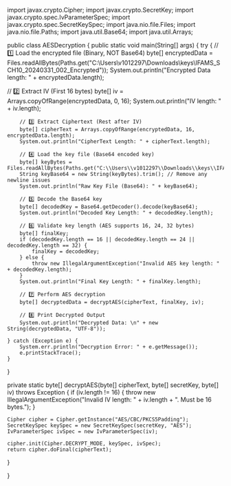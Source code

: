 import javax.crypto.Cipher; import javax.crypto.SecretKey; import javax.crypto.spec.IvParameterSpec; import javax.crypto.spec.SecretKeySpec; import java.nio.file.Files; import java.nio.file.Paths; import java.util.Base64; import java.util.Arrays;

public class AESDecryption { public static void main(String[] args) { try { // 1️⃣ Load the encrypted file (Binary, NOT Base64) byte[] encryptedData = Files.readAllBytes(Paths.get("C:\Users\v1012297\Downloads\keys\IFAMS_SCH10_20240331_002_Encrypted")); System.out.println("Encrypted Data length: " + encryptedData.length);

// 2️⃣ Extract IV (First 16 bytes)
        byte[] iv = Arrays.copyOfRange(encryptedData, 0, 16);
        System.out.println("IV length: " + iv.length);

        // 3️⃣ Extract Ciphertext (Rest after IV)
        byte[] cipherText = Arrays.copyOfRange(encryptedData, 16, encryptedData.length);
        System.out.println("CipherText Length: " + cipherText.length);

        // 4️⃣ Load the key file (Base64 encoded key)
        byte[] keyBytes = Files.readAllBytes(Paths.get("C:\\Users\\v1012297\\Downloads\\keys\\IFAMS_SCH10_20240331_002_Dynamic_Key.key"));
        String keyBase64 = new String(keyBytes).trim(); // Remove any newline issues
        System.out.println("Raw Key File (Base64): " + keyBase64);

        // 5️⃣ Decode the Base64 key
        byte[] decodedKey = Base64.getDecoder().decode(keyBase64);
        System.out.println("Decoded Key Length: " + decodedKey.length);

        // 6️⃣ Validate key length (AES supports 16, 24, 32 bytes)
        byte[] finalKey;
        if (decodedKey.length == 16 || decodedKey.length == 24 || decodedKey.length == 32) {
            finalKey = decodedKey;
        } else {
            throw new IllegalArgumentException("Invalid AES key length: " + decodedKey.length);
        }
        System.out.println("Final Key Length: " + finalKey.length);

        // 7️⃣ Perform AES decryption
        byte[] decryptedData = decryptAES(cipherText, finalKey, iv);
        
        // 8️⃣ Print Decrypted Output
        System.out.println("Decrypted Data: \n" + new String(decryptedData, "UTF-8"));

    } catch (Exception e) {
        System.err.println("Decryption Error: " + e.getMessage());
        e.printStackTrace();
    }
}

private static byte[] decryptAES(byte[] cipherText, byte[] secretKey, byte[] iv) throws Exception {
    if (iv.length != 16) {
        throw new IllegalArgumentException("Invalid IV length: " + iv.length + ". Must be 16 bytes.");
    }

    Cipher cipher = Cipher.getInstance("AES/CBC/PKCS5Padding");
    SecretKeySpec keySpec = new SecretKeySpec(secretKey, "AES");
    IvParameterSpec ivSpec = new IvParameterSpec(iv);
    
    cipher.init(Cipher.DECRYPT_MODE, keySpec, ivSpec);
    return cipher.doFinal(cipherText);
}

}

